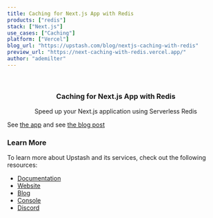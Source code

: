 ```yaml
---
title: Caching for Next.js App with Redis
products: ["redis"]
stack: ["Next.js"]
use_cases: ["Caching"]
platform: ["Vercel"]
blog_url: "https://upstash.com/blog/nextjs-caching-with-redis"
preview_url: "https://next-caching-with-redis.vercel.app/"
author: "ademilter"
---
```


<br />
<div align="center">

  <h3 align="center">Caching for Next.js App with Redis</h3>

  <p align="center">
   Speed up your Next.js application using Serverless Redis
  </p>
</div>

See [the app](https://next-caching-with-redis.vercel.app/) and see [the blog post](https://blog.upstash.com/nextjs-caching-with-redis)

### Learn More

To learn more about Upstash and its services, check out the following resources:

- [Documentation](https://docs.upstash.com)
- [Website](https://upstash.com)
- [Blog](https://upstash.com/blog)
- [Console](https://console.upstash.com)
- [Discord](https://upstash.com/discord)